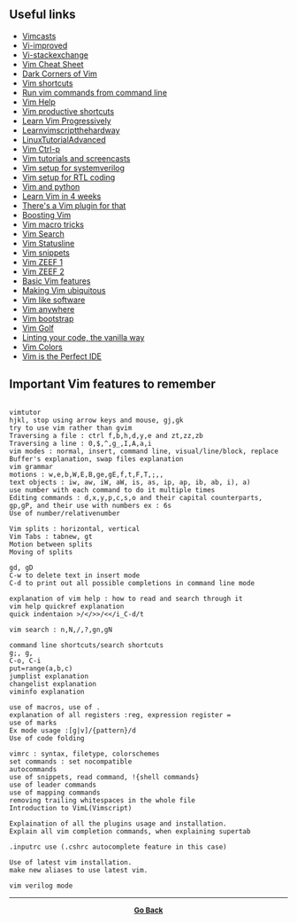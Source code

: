 ## Useful links

  - [Vimcasts](http://vimcasts.org/)
  - [Vi-improved](https://www.vi-improved.org/)
  - [Vi-stackexchange](https://vi.stackexchange.com/)
  - [Vim Cheat Sheet](https://www.catswhocode.com/blog/vim-cheat-sheet-for-2016)
  - [Dark Corners of Vim](https://stackoverflow.com/questions/726894/what-are-the-dark-corners-of-vim-your-mom-never-told-you-about)
  - [Vim shortcuts](https://www.cs.swarthmore.edu/help/vim/home.html)
  - [Run vim commands from command line](https://stackoverflow.com/questions/23235112/how-to-run-a-series-of-vim-commands-from-command-prompt)
  - [Vim Help](http://vimhelp.appspot.com/)
  - [Vim productive shortcuts](https://stackoverflow.com/questions/1218390/what-is-your-most-productive-shortcut-with-vim/1220118)
  - [Learn Vim Progressively](http://yannesposito.com/Scratch/en/blog/Learn-Vim-Progressively/)
  - [Learnvimscriptthehardway](http://learnvimscriptthehardway.stevelosh.com/)
  - [LinuxTutorialAdvanced](http://www.yolinux.com/TUTORIALS/LinuxTutorialAdvanced_vi.html)
  - [Vim Ctrl-p](https://blog.mikecordell.com/2015/01/27/better-fuzzy-search-with-ctrl-p-in-vim.html)
  - [Vim tutorials and screencasts](https://code.tutsplus.com/articles/25-vim-tutorials-screencasts-and-resources--net-14631)
  - [Vim setup for systemverilog](http://blog.edmondcote.com/2011/05/vim-setup-for-systemverilog.html)
  - [Vim setup for RTL coding](http://newbilityvery.github.io/2016/07/08/vim-env-for-rtl-coding/)
  - [Vim and python](https://realpython.com/vim-and-python-a-match-made-in-heaven/)
  - [Learn Vim in 4 weeks](https://medium.com/actualize-network/how-to-learn-vim-a-four-week-plan-cd8b376a9b85)
  - [There's a Vim plugin for that](https://blog.carbonfive.com/2011/10/18/theres-a-vim-plugin-for-that-fuzzy-finder/)
  - [Boosting Vim](https://nvie.com/posts/how-i-boosted-my-vim/)
  - [Vim macro tricks](https://hillelwayne.com/post/vim-macro-trickz/)
  - [Vim Search](http://web-techno.net/vim-search/)
  - [Vim Statusline](https://hackernoon.com/the-last-statusline-for-vim-a613048959b2)
  - [Vim snippets](https://brigade.engineering/sharpen-your-vim-with-snippets-767b693886db)
  - [Vim ZEEF 1](https://vim.zeef.com/andrew.krawchyk)
  - [Vim ZEEF 2](https://vim.zeef.com/patrick.schanen)
  - [Basic Vim features](https://medium.freecodecamp.org/learn-linux-vim-basic-features-19134461ab85)
  - [Making Vim ubiquitous](http://www.stackprinter.com/export?service=stackoverflow&question=826208&printer=false&linktohome=true)
  - [Vim like software](https://xaizek.github.io/2016-08-13/big-list-of-vim-like-software/)
  - [Vim anywhere](https://snippets.martinwagner.co/2018-03-04/vim-anywhere)
  - [Vim bootstrap](https://vim-bootstrap.com/)
  - [Vim Golf](http://vimgolf.com/)
  - [Linting your code, the vanilla way](https://gist.github.com/romainl/ce55ce6fdc1659c5fbc0f4224fd6ad29)
  - [Vim Colors](http://vimcolors.com/)
  - [Vim is the Perfect IDE](https://hackernoon.com/vim-is-the-perfect-ide-c226d7ed6d88)

## Important Vim features to remember

```

vimtutor
hjkl, stop using arrow keys and mouse, gj,gk
try to use vim rather than gvim
Traversing a file : ctrl f,b,h,d,y,e and zt,zz,zb
Traversing a line : 0,$,^,g_,I,A,a,i
vim modes : normal, insert, command line, visual/line/block, replace
Buffer's explanation, swap files explanation
vim grammar
motions : w,e,b,W,E,B,ge,gE,f,t,F,T,;,,
text objects : iw, aw, iW, aW, is, as, ip, ap, ib, ab, i), a)
use number with each command to do it multiple times
Editing commands : d,x,y,p,c,s,o and their capital counterparts, gp,gP, and their use with numbers ex : 6s
Use of number/relativenumber

Vim splits : horizontal, vertical
Vim Tabs : tabnew, gt
Motion between splits
Moving of splits

gd, gD
C-w to delete text in insert mode
C-d to print out all possible completions in command line mode

explanation of vim help : how to read and search through it
vim help quickref explanation
quick indentaion >/</>>/<</i_C-d/t

vim search : n,N,/,?,gn,gN

command line shortcuts/search shortcuts
g;, g,
C-o, C-i
put=range(a,b,c)
jumplist explanation
changelist explanation
viminfo explanation

use of macros, use of .
explanation of all registers :reg, expression register =
use of marks
Ex mode usage :[g|v]/{pattern}/d
Use of code folding

vimrc : syntax, filetype, colorschemes
set commands : set nocompatible
autocommands
use of snippets, read command, !{shell commands}
use of leader commands
use of mapping commands
removing trailing whitespaces in the whole file
Introduction to VimL(Vimscript)

Explaination of all the plugins usage and installation.
Explain all vim completion commands, when explaining supertab

.inputrc use (.cshrc autocomplete feature in this case)

Use of latest vim installation.
make new aliases to use latest vim.

vim verilog mode

```

---

<p align="center">
  <b>
  <a href="https://gs1293.github.io/resource.html"> <font size="-1">Go Back</font></a>
  </b>
</p>
